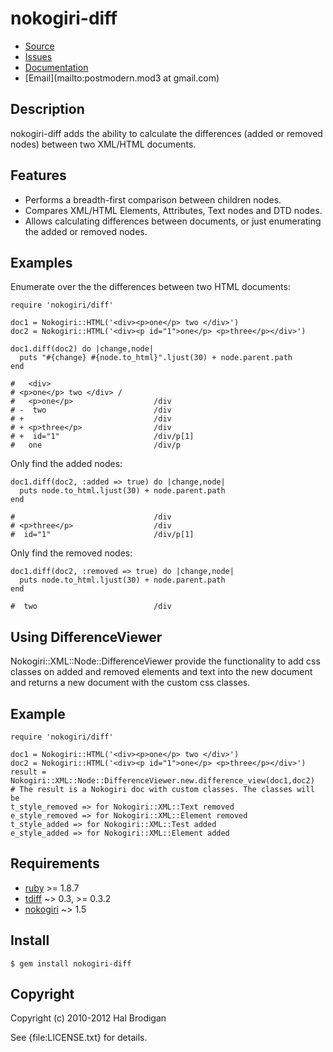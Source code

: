 # nokogiri-diff

* [Source](https://github.com/postmodern/nokogiri-diff)
* [Issues](https://github.com/postmodern/nokogiri-diff/issues)
* [Documentation](http://rubydoc.info/gems/nokogiri-diff/frames)
* [Email](mailto:postmodern.mod3 at gmail.com)

## Description

nokogiri-diff adds the ability to calculate the differences (added or
removed nodes) between two XML/HTML documents.

## Features

* Performs a breadth-first comparison between children nodes.
* Compares XML/HTML Elements, Attributes, Text nodes and DTD nodes.
* Allows calculating differences between documents, or just enumerating the
  added or removed nodes.

## Examples

Enumerate over the the differences between two HTML documents:

    require 'nokogiri/diff'

    doc1 = Nokogiri::HTML('<div><p>one</p> two </div>')
    doc2 = Nokogiri::HTML('<div><p id="1">one</p> <p>three</p></div>')

    doc1.diff(doc2) do |change,node|
      puts "#{change} #{node.to_html}".ljust(30) + node.parent.path
    end

    #   <div>
    # <p>one</p> two </div> /
    #   <p>one</p>                  /div
    # -  two                        /div
    # +                             /div
    # + <p>three</p>                /div
    # +  id="1"                     /div/p[1]
    #   one                         /div/p

Only find the added nodes:

    doc1.diff(doc2, :added => true) do |change,node|
      puts node.to_html.ljust(30) + node.parent.path
    end

    #                               /div
    # <p>three</p>                  /div
    #  id="1"                       /div/p[1]

Only find the removed nodes:

    doc1.diff(doc2, :removed => true) do |change,node|
      puts node.to_html.ljust(30) + node.parent.path
    end

    #  two                          /div
    
## Using DifferenceViewer
Nokogiri::XML::Node::DifferenceViewer provide the functionality to add css classes on added and removed elements and 
text into the new document and returns a new document with the custom css classes.

## Example

    require 'nokogiri/diff'

    doc1 = Nokogiri::HTML('<div><p>one</p> two </div>')
    doc2 = Nokogiri::HTML('<div><p id="1">one</p> <p>three</p></div>')
    result = Nokogiri::XML::Node::DifferenceViewer.new.difference_view(doc1,doc2)
    # The result is a Nokogiri doc with custom classes. The classes will be
    t_style_removed => for Nokogiri::XML::Text removed
    e_style_removed => for Nokogiri::XML::Element removed
    t_style_added => for Nokogiri::XML::Test added
    e_style_added => for Nokogiri::XML::Element added
    

## Requirements

* [ruby](http://www.ruby-lang.org/) >= 1.8.7
* [tdiff](http://github.com/postmodern/tdiff) ~> 0.3, >= 0.3.2
* [nokogiri](http://nokogiri.rubyforge.org/) ~> 1.5

## Install

    $ gem install nokogiri-diff

## Copyright

Copyright (c) 2010-2012 Hal Brodigan

See {file:LICENSE.txt} for details.
